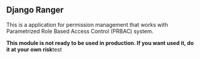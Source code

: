 ## Django Ranger

This is a application for permission management that works with 
Parametrized Role Based Access Control (PRBAC) system.

**This module is not ready to be used in production. If you want used it, do it at your own risk**test
